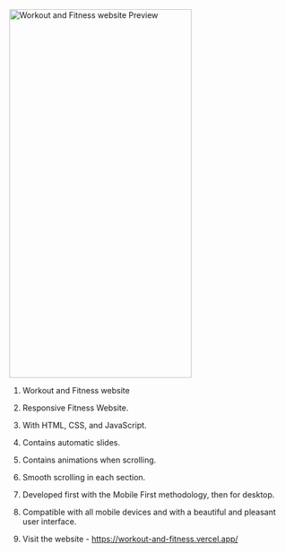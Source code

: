 <img width="325" height="658" alt="Workout and Fitness website Preview" src="https://github.com/user-attachments/assets/7ea0787a-eaae-4f0e-8599-cd8ef47685a1" />

1. Workout and Fitness website

2. Responsive Fitness Website.

3. With HTML, CSS, and JavaScript.

4. Contains automatic slides.

5. Contains animations when scrolling.

6. Smooth scrolling in each section.

7. Developed first with the Mobile First methodology, then for desktop.

8. Compatible with all mobile devices and with a beautiful and pleasant user interface.

9. Visit the website - https://workout-and-fitness.vercel.app/
